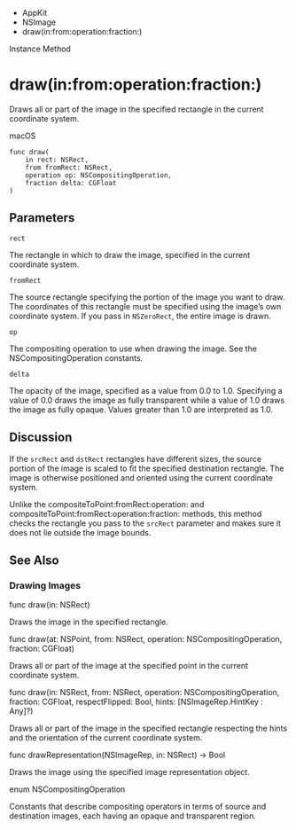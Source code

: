 

- AppKit
- NSImage
-  draw(in:from:operation:fraction:) 

Instance Method

# draw(in:from:operation:fraction:)

Draws all or part of the image in the specified rectangle in the current coordinate system.

macOS

``` source
func draw(
    in rect: NSRect,
    from fromRect: NSRect,
    operation op: NSCompositingOperation,
    fraction delta: CGFloat
)
```

## Parameters 

`rect`  

The rectangle in which to draw the image, specified in the current coordinate system.

`fromRect`  

The source rectangle specifying the portion of the image you want to draw. The coordinates of this rectangle must be specified using the image’s own coordinate system. If you pass in `NSZeroRect`, the entire image is drawn.

`op`  

The compositing operation to use when drawing the image. See the NSCompositingOperation constants.

`delta`  

The opacity of the image, specified as a value from 0.0 to 1.0. Specifying a value of 0.0 draws the image as fully transparent while a value of 1.0 draws the image as fully opaque. Values greater than 1.0 are interpreted as 1.0.

## Discussion

If the `srcRect` and `dstRect` rectangles have different sizes, the source portion of the image is scaled to fit the specified destination rectangle. The image is otherwise positioned and oriented using the current coordinate system.

Unlike the compositeToPoint:fromRect:operation: and compositeToPoint:fromRect:operation:fraction: methods, this method checks the rectangle you pass to the `srcRect` parameter and makes sure it does not lie outside the image bounds.

## See Also

### Drawing Images

func draw(in: NSRect)

Draws the image in the specified rectangle.

func draw(at: NSPoint, from: NSRect, operation: NSCompositingOperation, fraction: CGFloat)

Draws all or part of the image at the specified point in the current coordinate system.

func draw(in: NSRect, from: NSRect, operation: NSCompositingOperation, fraction: CGFloat, respectFlipped: Bool, hints: [NSImageRep.HintKey : Any]?)

Draws all or part of the image in the specified rectangle respecting the hints and the orientation of the current coordinate system.

func drawRepresentation(NSImageRep, in: NSRect) -> Bool

Draws the image using the specified image representation object.

enum NSCompositingOperation

Constants that describe compositing operators in terms of source and destination images, each having an opaque and transparent region.

